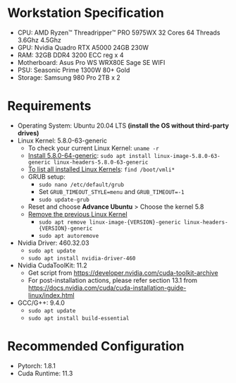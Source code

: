 # Workstation Specification
* CPU: AMD Ryzen™ Threadripper™ PRO 5975WX 32 Cores 64 Threads 3.6Ghz 4.5Ghz
* GPU: Nvidia Quadro RTX A5000 24GB 230W
* RAM: 32GB DDR4 3200 ECC reg x 4
* Motherboard: Asus Pro WS WRX80E Sage SE WIFI
* PSU: Seasonic Prime 1300W 80+ Gold
* Storage: Samsung 980 Pro 2TB x 2
  
# Requirements
* Operating System: Ubuntu 20.04 LTS **(install the OS without third-party drives)**
* Linux Kernel: 5.8.0-63-generic
  * To check your current Linux Kernel: `uname -r`
  * [Install 5.8.0-64-generic]([url](https://askubuntu.com/questions/1395341/how-to-bring-kernel-5-8-back-on-20-04)): `sudo apt install linux-image-5.8.0-63-generic linux-headers-5.8.0-63-generic`
  * [To list all installed Linux Kernels]([url](https://sourcedigit.com/27068-check-list-all-installed-kernels-ubuntu-linux/)): `find /boot/vmli*`
  * GRUB setup:
    *  `sudo nano /etc/default/grub`
    *  Set `GRUB_TIMEOUT_STYLE=menu` and `GRUB_TIMEOUT=-1`
    *  `sudo update-grub`
  *  Reset and choose **Advance Ubuntu** > Choose the kernel 5.8
  *  [Remove the previous Linux Kernel]([url](https://www.maketecheasier.com/downgrade-kernel-linux/))  
     *  `sudo apt remove linux-image-{VERSION}-generic linux-headers-{VERSION}-generic`
     *  `sudo apt autoremove`
* Nvidia Driver: 460.32.03
  * `sudo apt update` 
  * `sudo apt install nvidia-driver-460` 
* Nvidia CudaToolKit: 11.2
  * Get script from https://developer.nvidia.com/cuda-toolkit-archive
  * For post-installation actions, please refer section 13.1 from https://docs.nvidia.com/cuda/cuda-installation-guide-linux/index.html
* GCC/G++: 9.4.0
  * `sudo apt update`
  * `sudo apt install build-essential`

# Recommended Configuration
* Pytorch: 1.8.1
* Cuda Runtime: 11.3

